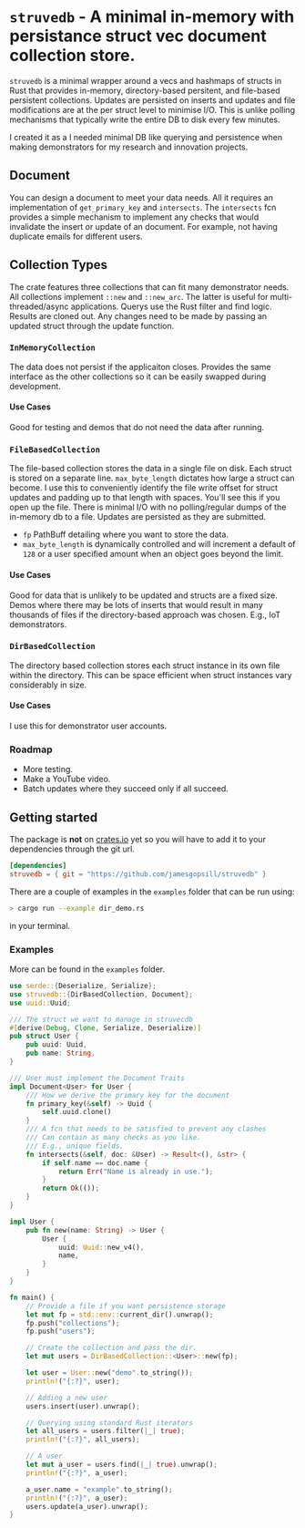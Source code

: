 # `struvedb` - A minimal in-memory with persistance struct vec document collection store.

`struvedb` is a minimal wrapper around a vecs and hashmaps of structs in Rust that provides in-memory, directory-based persitent, and file-based persistent collections. Updates are persisted on inserts and updates and file modifications are at the per struct level to minimise I/O. This is unlike polling mechanisms that typically write the entire DB to disk every few minutes.

I created it as a I needed minimal DB like querying and persistence when making demonstrators for my research and innovation projects.

## Document

You can design a document to meet your data needs. All it requires an implementation of `get_primary_key` and `intersects`. The `intersects` fcn provides a simple mechanism to implement any checks that would invalidate the insert or update of an document. For example, not having duplicate emails for different users.

## Collection Types

The crate features three collections that can fit many demonstrator needs. All collections implement `::new` and `::new_arc`. The latter is useful for multi-threaded/async applications. Querys use the Rust filter and find logic. Results are cloned out. Any changes need to be made by passing an updated struct through the update function.

### `InMemoryCollection`

The data does not persist if the applicaiton closes. Provides the same interface as the other collections so it can be easily swapped during development. 

#### Use Cases

Good for testing and demos that do not need the data after running.

### `FileBasedCollection`

The file-based collection stores the data in a single file on disk. Each struct is stored on a separate line. `max_byte_length` dictates how large a struct can become. I use this to conveniently identify the file write offset for struct updates and padding up to that length with spaces. You'll see this if you open up the file. There is minimal I/O with no polling/regular dumps of the in-memory db to a file. Updates are persisted as they are submitted.

- `fp` PathBuff detailing where you want to store the data.
- `max_byte_length` is dynamically controlled and will increment a default of `128` or a user specified amount when an object goes beyond the limit.

#### Use Cases

Good for data that is unlikely to be updated and structs are a fixed size. Demos where there may be lots of inserts that would result in many thousands of files if the directory-based approach was chosen. E.g., IoT demonstrators.

### `DirBasedCollection`

The directory based collection stores each struct instance in its own file within the directory. This can be space efficient when struct instances vary considerably in size.

#### Use Cases

I use this for demonstrator user accounts.

### Roadmap

- More testing.
- Make a YouTube video.
- Batch updates where they succeed only if all succeed.

## Getting started

The package is **not** on [crates.io](https://crates.io/) yet so you will have to add it to your dependencies through the git url.

```toml
[dependencies]
struvedb = { git = "https://github.com/jamesgopsill/struvedb" }
```

There are a couple of examples in the `examples` folder that can be run using:

```bash
> cargo run --example dir_demo.rs
```

in your terminal.

### Examples

More can be found in the `examples` folder.


```rust
use serde::{Deserialize, Serialize};
use struvedb::{DirBasedCollection, Document};
use uuid::Uuid;

/// The struct we want to manage in struvecdb
#[derive(Debug, Clone, Serialize, Deserialize)]
pub struct User {
    pub uuid: Uuid,
    pub name: String,
}

/// User must implement the Document Traits
impl Document<User> for User {
    /// How we derive the primary key for the document
    fn primary_key(&self) -> Uuid {
        self.uuid.clone()
    }
    /// A fcn that needs to be satisfied to prevent any clashes
    /// Can contain as many checks as you like.
    /// E.g., unique fields.
    fn intersects(&self, doc: &User) -> Result<(), &str> {
        if self.name == doc.name {
            return Err("Name is already in use.");
        }
        return Ok(());
    }
}

impl User {
    pub fn new(name: String) -> User {
        User {
            uuid: Uuid::new_v4(),
            name,
        }
    }
}

fn main() {
    // Provide a file if you want persistence storage
    let mut fp = std::env::current_dir().unwrap();
    fp.push("collections");
    fp.push("users");

    // Create the collection and pass the dir.
    let mut users = DirBasedCollection::<User>::new(fp);

    let user = User::new("demo".to_string());
    println!("{:?}", user);

    // Adding a new user
    users.insert(user).unwrap();

    // Querying using standard Rust iterators
    let all_users = users.filter(|_| true);
    println!("{:?}", all_users);

    // A user
    let mut a_user = users.find(|_| true).unwrap();
    println!("{:?}", a_user);

    a_user.name = "example".to_string();
    println!("{:?}", a_user);
    users.update(a_user).unwrap();
}
```


